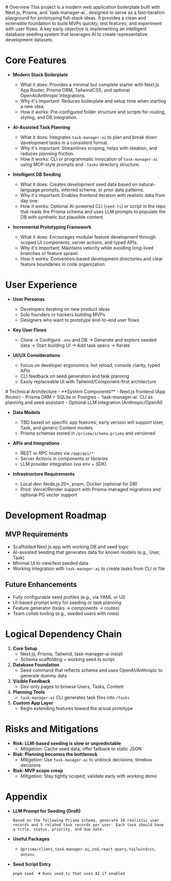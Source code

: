 <context>
# Overview  
This project is a modern web application boilerplate built with Next.js, Prisma, and `task-manager-ai`, designed to serve as a fast-iteration playground for prototyping full-stack ideas. It provides a clean and extensible foundation to build MVPs quickly, test features, and experiment with user flows. A key early objective is implementing an intelligent database seeding system that leverages AI to create representative development datasets.

# Core Features  
- **Modern Stack Boilerplate**
  - What it does: Provides a minimal but complete starter with Next.js App Router, Prisma ORM, TailwindCSS, and optional OpenAI/Anthropic integrations.
  - Why it's important: Reduces boilerplate and setup time when starting a new idea.
  - How it works: Pre-configured folder structure and scripts for routing, styling, and DB integration.

- **AI-Assisted Task Planning**
  - What it does: Integrates `task-manager-ai` to plan and break down development tasks in a consistent format.
  - Why it's important: Streamlines scoping, helps with ideation, and reduces planning friction.
  - How it works: CLI or programmatic invocation of `task-manager-ai` using MCP-style prompts and `.tasks` directory structure.

- **Intelligent DB Seeding**
  - What it does: Creates development seed data based on natural-language prompts, inferred schema, or prior data patterns.
  - Why it's important: Enables frontend iteration with realistic data from day one.
  - How it works: Optional AI-powered CLI (`seed.ts`) or script in the repo that reads the Prisma schema and uses LLM prompts to populate the DB with synthetic but plausible content.

- **Incremental Prototyping Framework**
  - What it does: Encourages modular feature development through scoped UI components, server actions, and typed APIs.
  - Why it's important: Maintains velocity while avoiding long-lived branches or feature sprawl.
  - How it works: Convention-based development directories and clear feature boundaries in code organization.

# User Experience  
- **User Personas**
  - Developers iterating on new product ideas
  - Solo founders or hackers building MVPs
  - Designers who want to prototype end-to-end user flows

- **Key User Flows**
  - Clone → Configure `.env` and DB → Generate and explore seeded data → Start building UI → Add task specs → Iterate

- **UI/UX Considerations**
  - Focus on developer ergonomics: hot reload, console clarity, typed APIs
  - CLI feedback on seed generation and task planning
  - Easily replaceable UI with Tailwind/Component-first architecture
</context>

<PRD>
# Technical Architecture  
- **System Components**
  - Next.js frontend (App Router)
  - Prisma ORM + SQLite or Postgres
  - `task-manager-ai` CLI as planning and seed assistant
  - Optional LLM integration (Anthropic/OpenAI)
  
- **Data Models**
  - TBD based on specific app features; early version will support User, Task, and generic Content models
  - Prisma schemas stored in `/prisma/schema.prisma` and versioned

- **APIs and Integrations**
  - REST or RPC routes via `/app/api/*`
  - Server Actions in components or libraries
  - LLM provider integration (via env + SDK)

- **Infrastructure Requirements**
  - Local dev: Node.js 20+, pnpm, Docker (optional for DB)
  - Prod: Vercel/Render support with Prisma-managed migrations and optional PG vector support

# Development Roadmap  
## MVP Requirements
- Scaffolded Next.js app with working DB and seed logic
- AI-assisted seeding that generates data for known models (e.g., User, Task)
- Minimal UI to view/test seeded data
- Working integration with `task-manager-ai` to create tasks from CLI or file

## Future Enhancements
- Fully configurable seed profiles (e.g., via YAML or UI)
- UI-based prompt entry for seeding or task planning
- Feature generator (tasks → components → routes)
- Team collab tooling (e.g., seeded users with roles)

# Logical Dependency Chain  
1. **Core Setup**
   - Next.js, Prisma, Tailwind, task-manager-ai install
   - Schema scaffolding + working seed.ts script
2. **Database Foundation**
   - Seed command that reflects schema and uses OpenAI/Anthropic to generate dummy data
3. **Visible Feedback**
   - Dev-only pages to browse Users, Tasks, Content
4. **Planning Tools**
   - `task-manager-ai` CLI generates task files into `/tasks`
5. **Custom App Layer**
   - Begin extending features toward the actual prototype

# Risks and Mitigations  
- **Risk: LLM-based seeding is slow or unpredictable**
  - *Mitigation:* Cache seed data; offer fallback to static JSON
- **Risk: Planning becomes the bottleneck**
  - *Mitigation:* Use `task-manager-ai` to unblock decisions; timebox decisions
- **Risk: MVP scope creep**
  - *Mitigation:* Stay tightly scoped; validate early with working demo

# Appendix  
- **LLM Prompt for Seeding (Draft)**
  ```
  Based on the following Prisma schema, generate 10 realistic user records and 5 related task records per user. Each task should have a title, status, priority, and due date.
  ```

- **Useful Packages**
  - `@prisma/client`, `task-manager-ai`, `zod`, `react-query`, `tailwindcss`, `dotenv`

- **Seed Script Entry**
  ```
  pnpm seed  # Runs seed.ts that uses AI if enabled
  ```

</PRD>
